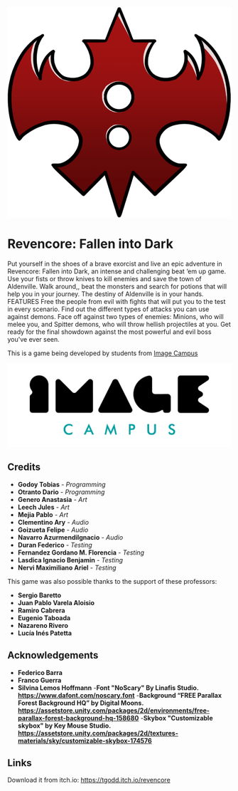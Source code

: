 <p align="center">
<img src="logo.png" alt="Revencore: Fallen into Dark"/>
</p>

# Revencore: Fallen into Dark

Put yourself in the shoes of a brave exorcist and live an epic adventure in Revencore: Fallen into Dark, an intense and challenging beat ‘em up game.
Use your fists or throw knives to kill enemies and save the town of Aldenville. Walk around,, beat the monsters and search for potions that will help you in your journey.
The destiny of Aldenville is in your hands.
FEATURES
Free the people from evil with fights that will put you to the test in every scenario.
Find out the different types of attacks you can use against demons.
Face off against two types of enemies: Minions, who will melee you, and Spitter demons, who will throw hellish projectiles at you.
Get ready for the final showdown against the most powerful and evil boss you've ever seen.


This is a game being developed by students from <a href="https://www.imagecampus.edu.ar/">Image Campus</a>

<p align="center">
  <a href="https://www.imagecampus.edu.ar/">
    <img src="logo-image-campus.png" alt="Image Campus"/>
  </a> 
</p>


## Credits

- **Godoy Tobias** - *Programming*
- **Otranto Dario** - *Programming*
- **Genero Anastasia** - *Art*
- **Leech Jules** - *Art*
- **Mejia Pablo** - *Art*
- **Clementino Ary** - *Audio*
- **Goizueta Felipe** - *Audio*
- **Navarro AzurmendiIgnacio** - *Audio*
- **Duran Federico** - *Testing*
- **Fernandez Gordano M. Florencia** - *Testing*
- **Lasdica Ignacio Benjamin** - *Testing*
- **Nervi Maximiliano Ariel** - *Testing*


This game was also possible thanks to the support of these professors:

- **Sergio Baretto**
- **Juan Pablo Varela Aloisio**
- **Ramiro Cabrera**
- **Eugenio Taboada**
- **Nazareno Rivero**
- **Lucía Inés Patetta**


## Acknowledgements

- **Federico Barra**
- **Franco Guerra**
- **Silvina Lemos Hoffmann**
-**Font "NoScary" By Linafis Studio. https://www.dafont.com/noscary.font**
-**Background “FREE Parallax Forest Background HQ” by Digital Moons. https://assetstore.unity.com/packages/2d/environments/free-parallax-forest-background-hq-158680**
-**Skybox "Customizable skybox" by Key Mouse Studio. https://assetstore.unity.com/packages/2d/textures-materials/sky/customizable-skybox-174576**


## Links

Download it from itch.io: https://tgodd.itch.io/revencore
